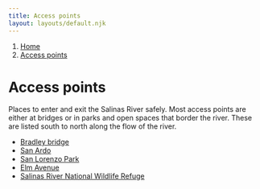 ```yaml
---
title: Access points
layout: layouts/default.njk
---
```


<nav class="breadcrumbs" aria-label="breadcrumbs">
  <ol>
    <li><a href="/">Home</a></li>
    <li><a href="#" aria-current="page">Access points</a></li>
  </ol>
</nav>

# Access points

Places to enter and exit the Salinas River safely. Most access points
are either at bridges or in parks and open spaces that border the
river. These are listed south to north along the flow of the river.

- [Bradley bridge](bradley)
- [San Ardo](san-ardo)
- [San Lorenzo Park](san-lorenzo-park)
- [Elm Avenue](elm-ave)
- [Salinas River National Wildlife Refuge](srnwr)
